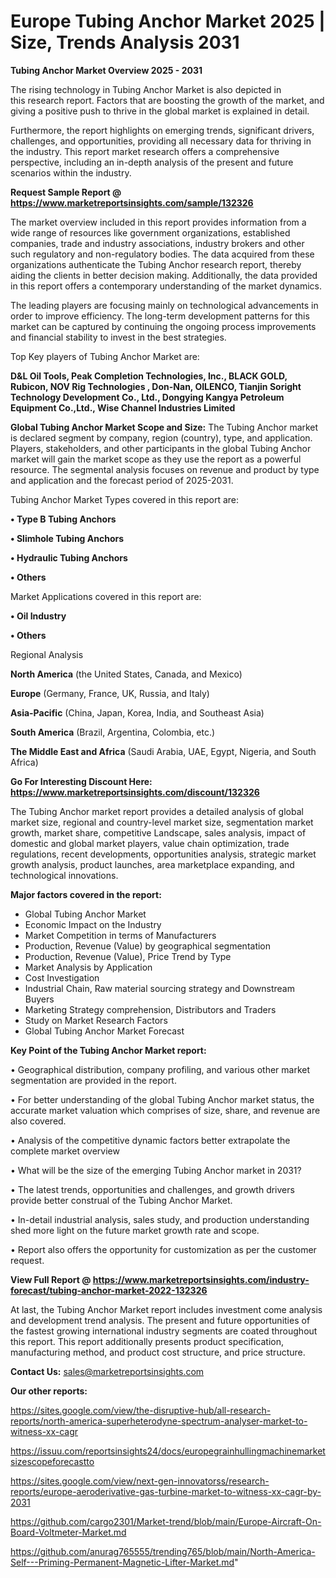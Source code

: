  # Europe Tubing Anchor Market 2025 | Size, Trends Analysis 2031

<Strong> Tubing Anchor Market Overview 2025 - 2031</strong>

The rising technology in Tubing Anchor Market is also depicted in this research report. Factors that are boosting the growth of the market, and giving a positive push to thrive in the global market is explained in detail.

Furthermore, the report highlights on emerging trends, significant drivers, challenges, and opportunities, providing all necessary data for thriving in the industry. This report market research offers a comprehensive perspective, including an in-depth analysis of the present and future scenarios within the industry.

<strong>Request Sample Report @ <a href=https://www.marketreportsinsights.com/sample/132326>https://www.marketreportsinsights.com/sample/132326</a></strong>

The market overview included in this report provides information from a wide range of resources like government organizations, established companies, trade and industry associations, industry brokers and other such regulatory and non-regulatory bodies. The data acquired from these organizations authenticate the Tubing Anchor research report, thereby aiding the clients in better decision making. Additionally, the data provided in this report offers a contemporary understanding of the market dynamics.

The leading players are focusing mainly on technological advancements in order to improve efficiency. The long-term development patterns for this market can be captured by continuing the ongoing process improvements and financial stability to invest in the best strategies.

Top Key players of Tubing Anchor Market are:

<strong>D&L Oil Tools, Peak Completion Technologies, Inc., BLACK GOLD, Rubicon, NOV Rig Technologies , Don-Nan, OILENCO, Tianjin Soright Technology Development Co., Ltd., Dongying Kangya Petroleum Equipment Co.,Ltd., Wise Channel Industries Limited</strong>

<strong><b>Global Tubing Anchor Market Scope and Size:</b></strong>
The Tubing Anchor market is declared segment by company, region (country), type, and application. Players, stakeholders, and other participants in the global Tubing Anchor market will gain the market scope as they use the report as a powerful resource. The segmental analysis focuses on revenue and product by type and application and the forecast period of 2025-2031.

Tubing Anchor Market Types covered in this report are:

<strong>• Type B Tubing Anchors

• Slimhole Tubing Anchors

• Hydraulic Tubing Anchors

• Others</strong>

Market Applications covered in this report are:

<strong>• Oil Industry

• Others</strong> 

Regional Analysis

<strong>North America</strong> (the United States, Canada, and Mexico)

<strong>Europe</strong> (Germany, France, UK, Russia, and Italy)

<strong>Asia-Pacific</strong> (China, Japan, Korea, India, and Southeast Asia)

<strong>South America</strong> (Brazil, Argentina, Colombia, etc.)

<strong>The Middle East and Africa</strong> (Saudi Arabia, UAE, Egypt, Nigeria, and South Africa)

<strong>Go For Interesting Discount Here: <a href=https://www.marketreportsinsights.com/discount/132326>https://www.marketreportsinsights.com/discount/132326</a></strong>

The Tubing Anchor market report provides a detailed analysis of global market size, regional and country-level market size, segmentation market growth, market share, competitive Landscape, sales analysis, impact of domestic and global market players, value chain optimization, trade regulations, recent developments, opportunities analysis, strategic market growth analysis, product launches, area marketplace expanding, and technological innovations.

<strong><b>Major factors covered in the report:</b></strong>
<ul>
  <li>Global Tubing Anchor Market </li>
  <li>Economic Impact on the Industry</li>
  <li>Market Competition in terms of Manufacturers</li>
  <li>Production, Revenue (Value) by geographical segmentation</li>
  <li>Production, Revenue (Value), Price Trend by Type</li>
  <li>Market Analysis by Application</li>
  <li>Cost Investigation</li>
  <li>Industrial Chain, Raw material sourcing strategy and Downstream Buyers</li>
  <li>Marketing Strategy comprehension, Distributors and Traders</li>
  <li>Study on Market Research Factors</li>
  <li>Global Tubing Anchor Market Forecast</li>
</ul>

<strong><b>Key Point of the Tubing Anchor Market report:</b></strong>

• Geographical distribution, company profiling, and various other market segmentation are provided in the report.

• For better understanding of the global Tubing Anchor market status, the accurate market valuation which comprises of size, share, and revenue are also covered.

• Analysis of the competitive dynamic factors better extrapolate the complete market overview

• What will be the size of the emerging Tubing Anchor market in 2031?

• The latest trends, opportunities and challenges, and growth drivers provide better construal of the Tubing Anchor Market.

• In-detail industrial analysis, sales study, and production understanding shed more light on the future market growth rate and scope.

• Report also offers the opportunity for customization as per the customer request.

<strong><b>View Full Report @ <a href=https://www.marketreportsinsights.com/industry-forecast/tubing-anchor-market-2022-132326>https://www.marketreportsinsights.com/industry-forecast/tubing-anchor-market-2022-132326</a></b></strong>


At last, the Tubing Anchor Market report includes investment come analysis and development trend analysis. The present and future opportunities of the fastest growing international industry segments are coated throughout this report. This report additionally presents product specification, manufacturing method, and product cost structure, and price structure.

<strong>Contact Us:</strong>
sales@marketreportsinsights.com

<strong>Our other reports:</strong>

<a href=https://sites.google.com/view/the-disruptive-hub/all-research-reports/north-america-superheterodyne-spectrum-analyser-market-to-witness-xx-cagr>https://sites.google.com/view/the-disruptive-hub/all-research-reports/north-america-superheterodyne-spectrum-analyser-market-to-witness-xx-cagr</a>

<a href=https://issuu.com/reportsinsights24/docs/europegrainhullingmachinemarketsizescopeforecastto>https://issuu.com/reportsinsights24/docs/europegrainhullingmachinemarketsizescopeforecastto</a>

<a href=https://sites.google.com/view/next-gen-innovatorss/research-reports/europe-aeroderivative-gas-turbine-market-to-witness-xx-cagr-by-2031>https://sites.google.com/view/next-gen-innovatorss/research-reports/europe-aeroderivative-gas-turbine-market-to-witness-xx-cagr-by-2031</a>

<a href=https://github.com/cargo2301/Market-trend/blob/main/Europe-Aircraft-On-Board-Voltmeter-Market.md>https://github.com/cargo2301/Market-trend/blob/main/Europe-Aircraft-On-Board-Voltmeter-Market.md</a>

<a href=https://github.com/anurag765555/trending765/blob/main/North-America-Self---Priming-Permanent-Magnetic-Lifter-Market.md>https://github.com/anurag765555/trending765/blob/main/North-America-Self---Priming-Permanent-Magnetic-Lifter-Market.md</a>"
